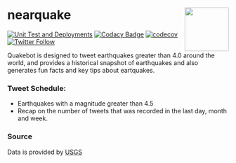 # nearquake <img src="https://pbs.twimg.com/profile_images/1743452151064473602/RtSpBTLz_400x400.jpg" align="right" width="100">

[![Unit Test and Deployments](https://github.com/dachosen1/nearquake/actions/workflows/workflow.yml/badge.svg)](https://github.com/dachosen1/nearquake/actions/workflows/workflow.yml)
[![Codacy Badge](https://app.codacy.com/project/badge/Grade/6ab3ac4f3c5a4664a5ad4c703041ba2e)](https://app.codacy.com/gh/dachosen1/nearquake/dashboard?utm_source=gh&utm_medium=referral&utm_content=&utm_campaign=Badge_grade)
[![codecov](https://codecov.io/gh/dachosen1/nearquake/branch/master/graph/badge.svg)](https://codecov.io/gh/dachosen1/nearquake)
[![Twitter Follow](https://img.shields.io/badge/%20-@__quakebot_-black?color=14171A&labelColor=00acee&logo=twitter&logoColor=ffffff)](https://twitter.com/quakebot_)

Quakebot is designed to tweet earthquakes greater than 4.0 around the world, and provides a historical snapshot of earthquakes and also generates fun facts and key tips about eartquakes.

### Tweet Schedule:

- Earthquakes with a magnitude greater than 4.5
- Recap on the number of tweets that was recorded in the last day, month and week.

### Source

Data is provided by [USGS](https://earthquake.usgs.gov)
